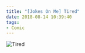 ```yaml
---
title: "[Jokes On Me] Tired"
date: 2018-08-14 10:39:40
tags:
- Comic
---
```

![Tired](/images/comic/tired.png)